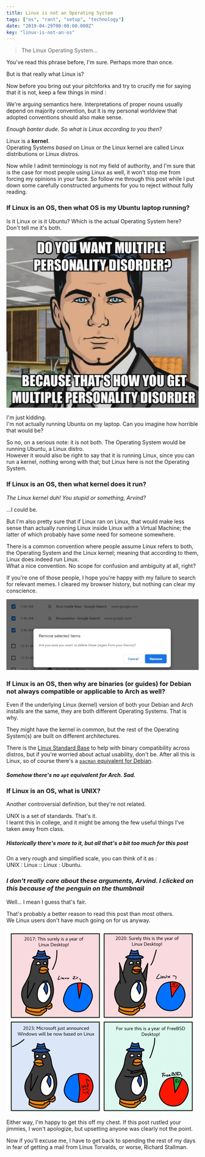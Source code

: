 ```yaml
---
title: Linux is not an Operating System
tags: ["os", "rant", "setup", "technology"]
date: "2019-04-29T00:00:00.000Z"
key: "linux-is-not-an-os"
---
```


> The Linux Operating System...

You've read this phrase before, I'm sure. Perhaps more than once.

But is that really what Linux is?

Now before you bring out your pitchforks and try to crucify me for saying that it is not, keep a few things in mind :

We're arguing semantics here. Interpretations of proper nouns usually depend on majority convention, but it is my personal worldview that adopted conventions should also make sense.

_Enough banter dude. So what is Linux according to you then?_

Linux is a **kernel**. \
Operating Systems _based_ on Linux or the Linux kernel are called Linux distributions or Linux distros.

Now while I admit terminology is not my field of authority, and I'm sure that is the case for most people using Linux as well, it won't stop me from forcing my opinions in your face. So follow me through this post while I put down some carefully constructed arguments for you to reject without fully reading.

### If Linux is an OS, then what OS is my Ubuntu laptop running?

Is it Linux or is it Ubuntu? Which is the actual Operating System here? \
Don't tell me it's both.

![](./mpd.jpg)

I'm just kidding. \
I'm not actually running Ubuntu on my laptop. Can you imagine how horrible that would be?

So no, on a serious note: it is not both. The Operating System would be running Ubuntu, a Linux distro. \
However it would also be right to say that it is running Linux, since you can run a kernel, nothing wrong with that; but Linux here is not the Operating System.

### If Linux is an OS, then what kernel does it run?

_The Linux kernel duh! You stupid or something, Arvind?_

...I could be.

But I'm also pretty sure that if Linux ran on Linux, that would make less sense than actually running Linux inside Linux with a Virtual Machine; the latter of which probably have some need for someone somewhere.

There is a common convention where people assume Linux refers to both, the Operating System and the Linux kernel; meaning that according to them, Linux does indeed run Linux. \
What a nice convention. No scope for confusion and ambiguity at all, right?

If you're one of those people, I hope you're happy with my failure to search for relevant memes. I cleared my browser history, but nothing can clear my conscience.

![](./helpme.jpg)

### If Linux is an OS, then why are binaries (or guides) for Debian not always compatible or applicable to Arch as well?

Even if the underlying Linux (kernel) version of both your Debian and Arch installs are the same, they are both different Operating Systems. That is why.

They might have the kernel in common, but the rest of the Operating System(s) are built on different architectures.

There is the [Linux Standard Base](https://en.wikipedia.org/wiki/Linux_Standard_Base) to help with binary compatibility across distros, but if you're worried about actual usability, don't be. After all this is Linux, so of course there's a [`pacman` equivalent for Debian](https://github.com/icy/pacapt).

##### Somehow there's no `apt` equivalent for Arch. Sad.

### If Linux is an OS, what is UNIX?

Another controversial definition, but they're not related.

UNIX is a set of standards. That's it. \
I learnt this in college, and it might be among the few useful things I've taken away from class.

##### Historically there's more to it, but all that's a bit too much for this post

On a very rough and simplified scale, you can think of it as : \
UNIX : Linux :: Linux : Ubuntu.

### _I don't really care about these arguments, Arvind. I clicked on this because of the penguin on the thumbnail_

Well... I mean I guess that's fair.

That's probably a better reason to read this post than most others. \
We Linux users don't have much going on for us anyway.

![](./tux.jpg)

Either way, I'm happy to get this off my chest. If this post rustled your jimmies, I won't apologize, but upsetting anyone was clearly not the point.

Now if you'll excuse me, I have to get back to spending the rest of my days in fear of getting a mail from Linus Torvalds, or worse, Richard Stallman.
